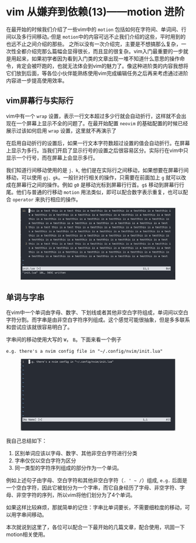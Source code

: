 # vim 从嫌弃到依赖(13)——motion 进阶

在最开始的时候我们介绍了一些vim中的 `motion` 包括如何在字符间、单词间、行间以及多行间移动。·但是 `motion`中的内容可远不止我们介绍的这些，平时用到的也远不止之间介绍的那些。
之所以没有一次介绍完，主要是不想搞那么复杂，一次性全都介绍完那么篇幅会显得很长，而且显的很复杂。vim入门最重要的一步就是用起来，如果初学者因为看到入门类的文章出现一堆不知道什么意思的操作命令，肯定会被吓跑的，也就无法体会到vim的魅力了。像这种进阶类的内容我想将它们放到后面，等各位小伙伴能熟练使用vim完成编辑任务之后再来考虑通过进阶内容进一步提高使用效率。

## vim屏幕行与实际行

vim中有一个 `wrap` 设置，表示一行文本超过多少行就会自动折行，这样就不会出现在一个屏幕上显示不全的问题了。在最开始配置 `neovim` 的基础配置的时候已经展示过该如何启用 `wrap` 设置，这里就不再演示了

在启用自动折行的设置后，如果一行文本字符数超过设置的值会自动折行。在屏幕上显示为多行。当我们开启了显示行号的设置之后很容易区分。实际行在vim中只显示一个行号，而在屏幕上会显示多行。

我们知道行间移动使用的是 `j、k`, 他们是在实际行之间移动，如果想要在屏幕行间移动，可以使用 `gj、gk`。一般针对行相关的操作，只需要在前面加上 `g` 就可以改成在屏幕行之间的操作。例如 `g0` 是移动光标到屏幕行行首。`g$` 移动到屏幕行行尾。他们与普通的行移动 `motion` 用法类似，即可以配合数字表示重复，也可以配合 `operator` 来执行相应的操作。
&#x20;

<figure><img src="image/13/1.gif" alt="vim 行与实际上跳转"><figcaption></figcaption></figure>

## 单词与字串

在vim中一个单词由字母、数字、下划线或者其他非空白字符组成，单词间以空白字符分割。而字串是由非空白字符序列组成。这个感觉可能很抽象，但是多多联系和尝试应该就很容易明白了。

字串间的移动使用大写的 `W`， `B`。下面来看一个例子

```
e.g. there's a nvim config file in "~/.config/nvim/init.lua"
```

&#x20;

<figure><img src="image/13/2.gif" alt="字符与字串"><figcaption></figcaption></figure>

我自己总结如下：

1. 区别单词应该以字母、数字、其他非空白字符进行分类
2. 字串仅仅以空白字符为区分
3. 同一类型的字符序列组成的部分作为一个单词。

例如上述句子由字母、空白字符和其他非空白字符（`. ' ~ /`）组成, `e.g.` 后面是一个空白字符，因此它被划分为一个字串，而它自身经历了字母、非空字符、字母、非空字符的序列，所以vim将他们划分为了4个单词。

如果这样比较麻烦，那就简单的记住：字串比单词要长，不需要细粒度的移动，可以用字串间移动。

本次就说到这里了，各位可以配合一下最开始的几篇文章，配合使用，巩固一下motion相关使用。
